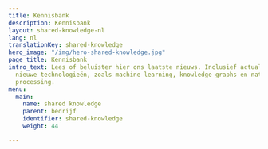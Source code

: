 ```yaml
---
title: Kennisbank
description: Kennisbank
layout: shared-knowledge-nl
lang: nl
translationKey: shared-knowledge
hero_image: "/img/hero-shared-knowledge.jpg"
page_title: Kennisbank
intro_text: Lees of beluister hier ons laatste nieuws. Inclusief actualiteiten rondom
  nieuwe technologieën, zoals machine learning, knowledge graphs en natural language
  processing.
menu:
  main:
    name: shared knowledge
    parent: bedrijf
    identifier: shared-knowledge
    weight: 44

---
```

